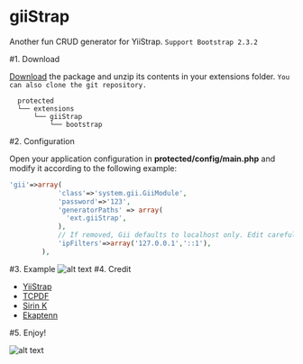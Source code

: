 # giiStrap
Another fun CRUD generator for YiiStrap.
`Support Bootstrap 2.3.2`

#1. Download

[Download](https://github.com/Ekaptenn/giistrap/archive/master.zip) the package and unzip its contents in your extensions folder. 
`You can also clone the git repository.`

```
  protected
  └── extensions
      └── giiStrap
          └── bootstrap
```
#2. Configuration

Open your application configuration in **protected/config/main.php** and modify it according to the following example:

```php
'gii'=>array(
            'class'=>'system.gii.GiiModule',
            'password'=>'123',
            'generatorPaths' => array(
              'ext.giiStrap', 
            ),
            // If removed, Gii defaults to localhost only. Edit carefully to taste.
            'ipFilters'=>array('127.0.0.1','::1'),
        ),
```

#3. Example
![alt text](http://i.imgur.com/IczDsB3.png "GiiStrap Generator!")
#4. Credit

* [YiiStrap](http://www.getyiistrap.com/)
* [TCPDF](http://www.tcpdf.org/)
* [Sirin K](https://twitter.com/sirin_ibin)
* [Ekaptenn](https://github.com/Ekaptenn/)

#5. Enjoy!

![alt text](http://i.imgur.com/4yfFvbE.jpg "If u like?, FAV Please!")

